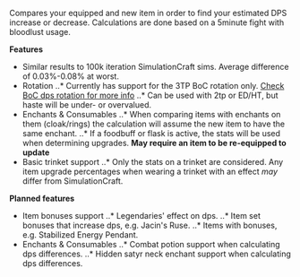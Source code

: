 Compares your equipped and new item in order to find your estimated DPS increase or decrease. Calculations are done based on a 5minute fight with bloodlust usage.

**Features**

- Similar results to 100k iteration SimulationCraft sims. Average difference of 0.03%-0.08% at worst.
- Rotation
..* Currently has support for the 3TP BoC rotation only. [Check BoC dps rotation for more info](http://www.peakofserenity.com/brewmasters-in-7-2-5-changes-and-tomb-of-sargeras/)
..* Can be used with 2tp or ED/HT, but haste will be under- or overvalued.
- Enchants & Consumables
..* When comparing items with enchants on them (cloak/rings) the calculation will assume the new item to have the same enchant.
..* If a foodbuff or flask is active, the stats will be used when determining upgrades. **May require an item to be re-equipped to update**
- Basic trinket support
..* Only the stats on a trinket are considered. Any item upgrade percentages when wearing a trinket with an effect *may* differ from SimulationCraft.

**Planned features**

- Item bonuses support
..* Legendaries' effect on dps.
..* Item set bonuses that increase dps, e.g. Jacin's Ruse.
..* Items with bonuses, e.g. Stabilized Energy Pendant.
- Enchants & Consumables
..* Combat potion support when calculating dps differences.
..* Hidden satyr neck enchant support when calculating dps differences.
